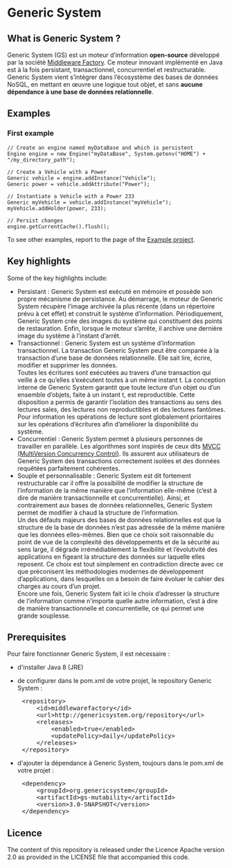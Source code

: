 Generic System
==============

What is Generic System ?
------------------------
Generic System (GS) est un moteur d’information **open-source** développé par la société [Middleware Factory](http://www.middlewarefactory.com/).
Ce moteur innovant implémenté en Java est à la fois persistant, transactionnel, concurrentiel et restructurable.
Generic System vient s’intégrer dans l’écosystème des bases de données NoSQL, en mettant en œuvre une logique tout objet, et sans **aucune dépendance à une base de données relationnelle**.

Examples
--------

### First example
    // Create an engine named myDataBase and which is persistent
	Engine engine = new Engine("myDataBase", System.getenv("HOME") + "/my_directory_path");
	
    // Create a Vehicle with a Power
	Generic vehicle = engine.addInstance("Vehicle");
	Generic power = vehicle.addAttribute("Power");
	
    // Instantiate a Vehicle with a Power 233
    Generic myVehicle = vehicle.addInstance("myVehicle");
    myVehicle.addHolder(power, 233);
    
    // Persist changes
    engine.getCurrentCache().flush();

To see other examples, report to the page of the [Example project](https://github.com/genericsystem/genericsystem2014/tree/master/gs-example).

Key highlights
--------------
Some of the key highlights include:
* Persistant : Generic System est exécuté en mémoire et possède son propre mécanisme de persistance.
Au démarrage, le moteur de Generic System récupère l’image archivée la plus récente (dans un répertoire prévu à cet effet) et construit le système d’information.
Périodiquement, Generic System crée des images du système qui constituent des points de restauration.
Enfin, lorsque le moteur s’arrête, il archive une dernière image du système à l’instant d’arrêt.
* Transactionnel : Generic System est un système d’information transactionnel.
La transaction Generic System peut être comparée à la transaction d’une base de données relationnelle.
Elle sait lire, écrire, modifier et supprimer les données.  
Toutes les écritures sont exécutées au travers d’une transaction qui veille à ce qu’elles s’exécutent toutes à un même instant t.
La conception interne de Generic System garantit que toute lecture d’un objet ou d’un ensemble d’objets, faite à un instant t, est reproductible.
Cette disposition a permis de garantir l’isolation des transactions au sens des lectures sales, des lectures non reproductibles et des lectures fantômes.  
Pour information les opérations de lecture sont globalement prioritaires sur les opérations d’écritures afin d’améliorer la disponibilité du système.
* Concurrentiel : Generic System permet à plusieurs personnes de travailler en parallèle.
Les algorithmes sont inspirés de ceux dits [MVCC (MultiVersion Concurrency Control)](http://en.wikipedia.org/wiki/Multiversion_concurrency_control).
Ils assurent aux utilisateurs de Generic System des transactions correctement isolées et des données requêtées parfaitement cohérentes.
* Souple et personnalisable : Generic System est dit fortement restructurable car il offre la possibilité de modifier la structure de l’information de la même manière que l’information elle-même (c’est à dire de manière transactionnelle et concurrentielle).
Ainsi, et contrairement aux bases de données relationnelles, Generic System permet de modifier à chaud la structure de l’information.  
Un des défauts majeurs des bases de données relationnelles est que la structure de la base de données n’est pas adressée de la même manière que les données elles-mêmes.
Bien que ce choix soit raisonnable du point de vue de la complexité des développements et de la sécurité au sens large, il dégrade irrémédiablement la flexibilité et l’évolutivité des applications en figeant la structure des données sur laquelle elles reposent.
Ce choix est tout simplement en contradiction directe avec ce que préconisent les méthodologies modernes de développement d’applications, dans lesquelles on a besoin de faire évoluer le cahier des charges au cours d’un projet.  
Encore une fois, Generic System fait ici le choix d’adresser la structure de l’information comme n’importe quelle autre information, c’est à dire de manière transactionnelle et concurrentielle, ce qui permet une grande souplesse.

Prerequisites
-------------

Pour faire fonctionner Generic System, il est nécessaire :
* d'installer Java 8 (JRE)

* de configurer dans le pom.xml de votre projet, le repository Generic System :
<pre>
    &lt;repository&gt;
    	&lt;id&gt;middlewarefactory&lt;/id&gt;
    	&lt;url&gt;http://genericsystem.org/repository&lt;/url&gt;
    	&lt;releases&gt;
    		&lt;enabled&gt;true&lt;/enabled&gt;
    		&lt;updatePolicy&gt;daily&lt;/updatePolicy&gt;
    	&lt;/releases&gt;
    &lt;/repository&gt;
</pre>

* d'ajouter la dépendance à Generic System, toujours dans le pom.xml de votre projet :
<pre>
    &lt;dependency&gt;
    	&lt;groupId&gt;org.genericsystem&lt;/groupId&gt;
    	&lt;artifactId&gt;gs-mutability&lt;/artifactId&gt;
    	&lt;version&gt;3.0-SNAPSHOT&lt;/version&gt;
    &lt;/dependency&gt;
</pre>

Licence
-------

The content of this repository is released under the Licence Apache version 2.0 as provided in the LICENSE file that accompanied this code.
